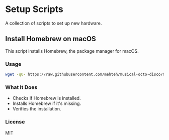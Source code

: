 # Setup Scripts

A collection of scripts to set up new hardware.

## Install Homebrew on macOS

This script installs Homebrew, the package manager for macOS.

### Usage


   ```bash
   wget -qO- https://raw.githubusercontent.com/mehteh/musical-octo-disco/main/yolo.sh | bash
   ```



### What It Does

- Checks if Homebrew is installed.
- Installs Homebrew if it's missing.
- Verifies the installation.

### License

MIT
